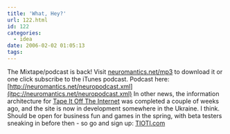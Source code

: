 ```yaml
---
title: 'What, Hey?'
url: 122.html
id: 122
categories:
  - idea
date: 2006-02-02 01:05:13
tags:
---
```


The Mixtape/podcast is back! Visit [neuromantics.net/mp3](http://neuromantics.net/mp3) to download it or one click subscribe to the iTunes podcast. Podcast here: [http://neuromantics.net/neuropodcast.xml](itpc://neuromantics.net/neuropodcast.xml) In other news, the information architecture for [Tape It Off The Internet](http://tioti.com) was completed a couple of weeks ago, and the site is now in development somewhere in the Ukraine. I think. Should be open for business fun and games in the spring, with beta testers sneaking in before then - so go and sign up: [TIOTI.com](http://tioti.com)